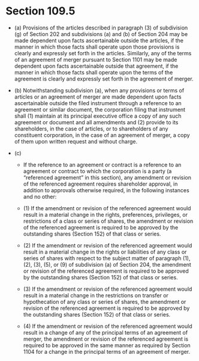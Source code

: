 # Section 109.5

- (a) Provisions of the articles described in paragraph (3) of subdivision (g) of Section 202 and subdivisions (a) and (b) of Section 204 may be made dependent upon facts ascertainable outside the articles, if the manner in which those facts shall operate upon those provisions is clearly and expressly set forth in the articles. Similarly, any of the terms of an agreement of merger pursuant to Section 1101 may be made dependent upon facts ascertainable outside that agreement, if the manner in which those facts shall operate upon the terms of the agreement is clearly and expressly set forth in the agreement of merger.

- (b) Notwithstanding subdivision (a), when any provisions or terms of articles or an agreement of merger are made dependent upon facts ascertainable outside the filed instrument through a reference to an agreement or similar document, the corporation filing that instrument shall (1) maintain at its principal executive office a copy of any such agreement or document and all amendments and (2) provide to its shareholders, in the case of articles, or to shareholders of any constituent corporation, in the case of an agreement of merger, a copy of them upon written request and without charge.

- (c) 

  - If the reference to an agreement or contract is a reference to an agreement or contract to which the corporation is a party (a “referenced agreement” in this section), any amendment or revision of the referenced agreement requires shareholder approval, in addition to approvals otherwise required, in the following instances and no other:

  - (1) If the amendment or revision of the referenced agreement would result in a material change in the rights, preferences, privileges, or restrictions of a class or series of shares, the amendment or revision of the referenced agreement is required to be approved by the outstanding shares (Section 152) of that class or series.

  - (2) If the amendment or revision of the referenced agreement would result in a material change in the rights or liabilities of any class or series of shares with respect to the subject matter of paragraph (1), (2), (3), (5), or (9) of subdivision (a) of Section 204, the amendment or revision of the referenced agreement is required to be approved by the outstanding shares (Section 152) of that class or series.

  - (3) If the amendment or revision of the referenced agreement would result in a material change in the restrictions on transfer or hypothecation of any class or series of shares, the amendment or revision of the referenced agreement is required to be approved by the outstanding shares (Section 152) of that class or series.

  - (4) If the amendment or revision of the referenced agreement would result in a change of any of the principal terms of an agreement of merger, the amendment or revision of the referenced agreement is required to be approved in the same manner as required by Section 1104 for a change in the principal terms of an agreement of merger.
